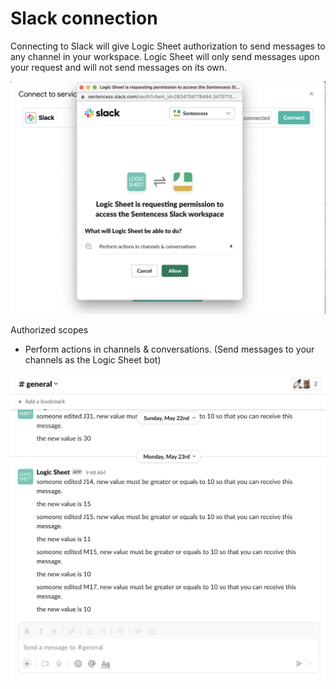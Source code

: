 # Slack connection

Connecting to Slack will give Logic Sheet authorization to send messages to any channel in your workspace. Logic Sheet will only send messages upon your request and will not send messages on its own.

![](<../../.gitbook/assets/image (88).png>)

Authorized scopes

* Perform actions in channels & conversations. (Send messages to your channels as the Logic Sheet bot)

![Logic Sheet messages in Slack](<../../.gitbook/assets/image (32).png>)
